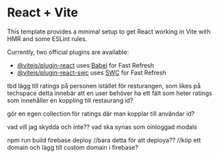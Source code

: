 # React + Vite

This template provides a minimal setup to get React working in Vite with HMR and some ESLint rules.

Currently, two official plugins are available:

- [@vitejs/plugin-react](https://github.com/vitejs/vite-plugin-react/blob/main/packages/plugin-react/README.md) uses [Babel](https://babeljs.io/) for Fast Refresh
- [@vitejs/plugin-react-swc](https://github.com/vitejs/vite-plugin-react-swc) uses [SWC](https://swc.rs/) for Fast Refresh


tbd 
lägg till ratings på personen istället för resturangen, som likes på techspace
detta innebär att en user behöver ha ett fält som heter ratings som innehåller en koppling till restaurang id?

gör en egen collection för ratings där man kopplar till användar id?

vad vill jag skydda och inte?? vad ska synas som oinloggad
modals

npm run build
firebase deploy
//bara detta för att deploya??
//köp ett domain och lägg till custom domain i firebase?
